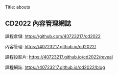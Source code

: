 Title: abouts

## CD2022 內容管理網誌

課程倉儲: <a href="https://github.com/40723217/cd2022">https://github.com/40723217/cd2022</a>

內容管理: <a href="https://40723217.github.io/cd2022/">https://40723217.github.io/cd2022/</a>

課程投影片: <a href="https://40723217.github.io/cd2022/reveal">https://40723217.github.io/cd2022/reveal</a>

課程網誌: <a href="https://40723217.github.io/cd2022/blog">https://40723217.github.io/cd2022/blog</a>








